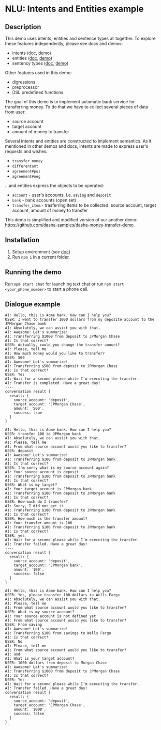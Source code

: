 # NLU: Intents and Entities example

## Description

<!-- [Feature doc link](https://docs.dasha.ai/en-us/default/current-feature-doc) -->

This demo uses intents, entities and sentence types all together.
To explore these features independently, please see docs and demos:
- intents ([doc](https://docs.dasha.ai/en-us/default/natural-language-understanding/custom-intents), [demo](https://github.com/dasha-samples/dasha-doc-examples/tree/main/Features/NLU%20Intents))
- entities ([doc](https://docs.dasha.ai/en-us/default/natural-language-understanding/custom-entities), [demo](https://github.com/dasha-samples/dasha-doc-examples/tree/main/Features/NLU%20Entities))
- sentency types ([doc](https://docs.dasha.ai/en-us/default/natural-language-understanding/sentence-types), [demo](https://github.com/dasha-samples/dasha-doc-examples/tree/main/Features/NLU%20Sentence%20Types))

<!-- Some common information about the feature. What is it? How do we handle it, i.e. what instruments are there in Dasha to rule this feature? [Link to original demo if needed](https://some.demo.com) -->

<!-- Overall example description. What is it about? What does current example contain? What files should user look at? -->

Other features used in this demo:
- digressions
- preprocessor
- DSL predefined functions

The goal of this demo is to implement automatic bank service for transferring money.
To do that we have to collect several pieces of data from user:
- source account
- target account
- amount of money to transfer

Several intents and entities are constructed to implement semantics. 
As it mentioned in other demos and docs, intents are made to express user's requests and wishes:
- `transfer_money`
- `differentamt`
- `agreement#pos`
- `agreement#neg`

...and entities express the objects to be operated:
- `account` - user's accounts, i.e. `saving` and `deposit`
- `bank` - bank accounts (open set)
- `transfer_item` - trasferring items to be collected: source account, target account, amount of money to transfer
  
This demo is simplified and modified version of our another demo: https://github.com/dasha-samples/dasha-money-transfer-demo.

## Installation

1. Setup environment (see [doc](https://docs.dasha.ai/en-us/default/setup-enviroment/))
1. Run `npm i` in a current folder.

## Running the demo

Run `npm start chat` for launching text chat or run `npm start <your_phone_number>` to start a phone call.

## Dialogue example

```
AI: Hello, this is Acme bank. How can I help you?
USER: I want to transfer 1000 dollars from my deposite account to the JPMorgan Chase bank
AI: Absolutely, we can assist you with that.
AI: Awesome! Let's summarize!
AI: Transferring $1000 from deposit to JPMorgan Chase
AI: Is that correct?
USER: Actually, could you change the transfer amount?
AI: Please, tell me
AI: How much money would you like to transfer?
USER: 500
AI: Awesome! Let's summarize!
AI: Transferring $500 from deposit to JPMorgan Chase
AI: Is that correct?
USER: Yes
AI: Wait for a second please while I'm executing the transfer.
AI: Transfer is completed. Have a great day!
----
conversation result {
  result: {
    source_account: 'deposit',
    target_account: 'JPMorgan Chase',
    amount: '500',
    success: true
  }
}
```

```
AI: Hello, this is Acme bank. How can I help you?
USER: transfer 100 to JPMorgan bank
AI: Absolutely, we can assist you with that.
AI: Please, tell me
AI: From what source account would you like to transfer?
USER: deposit
AI: Awesome! Let's summarize!
AI: Transferring $100 from deposit to JPMorgan bank
AI: Is that correct?
USER: I'm sorry what is my source account again?
AI: Your source account is deposit
AI: Transferring $100 from deposit to JPMorgan bank
AI: Is that correct?
USER: What is my target? 
AI: Your target account is JPMorgan bank
AI: Transferring $100 from deposit to JPMorgan bank
AI: Is that correct?
USER: How much do I transfer?
AI: Sorry, I did not get it
AI: Transferring $100 from deposit to JPMorgan bank
AI: Is that correct?
USER: How much is the transfer amount?
AI: Your transfer amount is 100
AI: Transferring $100 from deposit to JPMorgan bank
AI: Is that correct?
USER: yes
AI: Wait for a second please while I'm executing the transfer.
AI: Transfer failed. Have a great day!
----
conversation result {
  result: {
    source_account: 'deposit',
    target_account: 'JPMorgan bank',
    amount: '100',
    success: false
  }
}
```

```
AI: Hello, this is Acme bank. How can I help you?
USER: Yes, please transfer 100 dollars to Wells Fargo
AI: Absolutely, we can assist you with that.
AI: Please, tell me
AI: From what source account would you like to transfer?
USER: What is my source account?
AI: Your source account is not defined yet
AI: From what source account would you like to transfer?
USER: From saving
AI: Awesome! Let's summarize!
AI: Transferring $100 from savings to Wells Fargo
AI: Is that correct?
USER: No
AI: Please, tell me
AI: From what source account would you like to transfer?
AI: and
AI: What is your target account?
USER: 1000 dollars from deposit to Morgan Chase 
AI: Awesome! Let's summarize!
AI: Transferring $1000 from deposit to JPMorgan Chase
AI: Is that correct?
USER: Yes
AI: Wait for a second please while I'm executing the transfer.
AI: Transfer failed. Have a great day!
conversation result {
  result: {
    source_account: 'deposit',
    target_account: 'JPMorgan Chase',
    amount: '1000',
    success: false
  }
}
``
